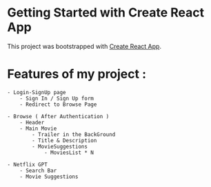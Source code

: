 # Getting Started with Create React App

This project was bootstrapped with [Create React App](https://github.com/facebook/create-react-app).

# Features of my project :

    - Login-SignUp page
        - Sign In / Sign Up form
        - Redirect to Browse Page

    - Browse ( After Authentication )
        - Header
        - Main Movie
            - Trailer in the BackGround
            - Title & Description
            - MovieSuggestions
                - MoviesList * N

    - Netflix GPT
        - Search Bar
        - Movie Suggestions
        